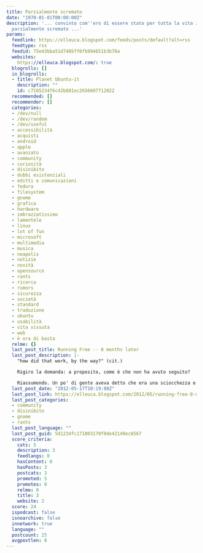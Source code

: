 ```yaml
---
title: Parzialmente scremato
date: "1970-01-01T00:00:00Z"
description: '... convinto com''ero di essere stato per tutta la vita invece che intero,
  parzialmente scremato ...'
params:
  feedlink: https://elleuca.blogspot.com/feeds/posts/default?alt=rss
  feedtype: rss
  feedid: 75e43bba51d7405ff6fb994651b3b70a
  websites:
    https://elleuca.blogspot.com/: true
  blogrolls: []
  in_blogrolls:
  - title: Planet Ubuntu-it
    description: ""
    id: c7105234f6c42b881ec2656607f12822
  recommended: []
  recommender: []
  categories:
  - /dev/null
  - /dev/random
  - /dev/useful
  - accessibilità
  - acquisti
  - android
  - apple
  - avanzato
  - community
  - curiosità
  - disinibito
  - dubbi esistenziali
  - editti e comunicazioni
  - fedora
  - filesystem
  - gnome
  - grafica
  - hardware
  - imbrazzatissimo
  - lamentele
  - linux
  - lot of fun
  - microsoft
  - multimedia
  - musica
  - neapolis
  - notizie
  - novità
  - opensource
  - rants
  - ricerca
  - rumors
  - sicurezza
  - società
  - standard
  - traduzione
  - ubuntu
  - usabilità
  - vita vissuta
  - web
  - è ora di basta
  relme: {}
  last_post_title: Running Free -- 8 months later
  last_post_description: |-
    "how did that work, by the way?" (cit.)

    Rigiro la domanda: a proposito, come è che non ha avuto seguito?

    Riassumendo. Un po' di gente aveva detto che era una sciocchezza e una presa in giro. Si
  last_post_date: "2012-05-17T10:19:00Z"
  last_post_link: https://elleuca.blogspot.com/2012/05/running-free-8-months-later.html
  last_post_categories:
  - community
  - disinibito
  - gnome
  - rants
  last_post_language: ""
  last_post_guid: 5d1234fc171803170f0de42149ec6567
  score_criteria:
    cats: 5
    description: 3
    feedlangs: 0
    hasContent: 0
    hasPosts: 3
    postcats: 3
    promoted: 5
    promotes: 0
    relme: 0
    title: 3
    website: 2
  score: 24
  ispodcast: false
  isnoarchive: false
  innetwork: true
  language: ""
  postcount: 25
  avgpostlen: 0
---
```

